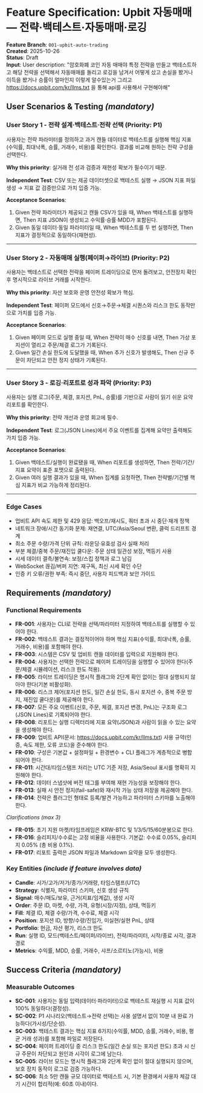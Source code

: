 # Feature Specification: Upbit 자동매매 — 전략·백테스트·자동매매·로깅

**Feature Branch**: `001-upbit-auto-trading`  
**Created**: 2025-10-26  
**Status**: Draft  
**Input**: User description: "암호화폐 코인 자동 매매야 특정 전략을 만들고 백테스트하고 해당 전략을 선택해서 자동매매를
  돌리고 로깅을 남겨서 어떻게 샀고 손실을 봤거나 이득을 봤거나 승률이 얼마인지 이렇게 알수있는거 그리고 https://docs.upbit.com/kr/llms.txt 을 통해 api를 사용해서 구현해야해"

## User Scenarios & Testing *(mandatory)*

### User Story 1 - 전략 설계·백테스트·전략 선택 (Priority: P1)

사용자는 전략 파라미터를 정의하고 과거 캔들 데이터로 백테스트를 실행해 핵심 지표(수익률, 최대낙폭, 승률, 거래수, 비용)를 확인한다. 결과를 비교해 원하는 전략 구성을 선택한다.

**Why this priority**: 실거래 전 성과 검증과 재현성 확보가 필수이기 때문.

**Independent Test**: CSV 또는 제공 데이터셋으로 백테스트 실행 → JSON 지표 파일 생성 → 지표 값 검증만으로 가치 입증 가능.

**Acceptance Scenarios**:

1. Given 전략 파라미터가 제공되고 캔들 CSV가 있을 때, When 백테스트를 실행하면, Then 지표 JSON이 생성되고 수익률·승률·MDD가 포함된다.
2. Given 동일 데이터·동일 파라미터일 때, When 백테스트를 두 번 실행하면, Then 지표가 결정적으로 동일하다(재현성).

---

### User Story 2 - 자동매매 실행(페이퍼→라이브) (Priority: P2)

사용자는 백테스트로 선택한 전략을 페이퍼 트레이딩으로 먼저 돌려보고, 안전장치 확인 후 명시적으로 라이브 거래를 시작한다.

**Why this priority**: 자산 보호와 운영 안전성 확보가 핵심.

**Independent Test**: 페이퍼 모드에서 신호→주문→체결 시퀀스와 리스크 한도 동작만으로 가치를 입증 가능.

**Acceptance Scenarios**:

1. Given 페이퍼 모드로 실행 중일 때, When 전략이 매수 신호를 내면, Then 가상 포지션이 열리고 주문/체결 로그가 기록된다.
2. Given 일간 손실 한도에 도달했을 때, When 추가 신호가 발생해도, Then 신규 주문이 차단되고 안전 정지 상태가 기록된다.

---

### User Story 3 - 로깅·리포트로 성과 파악 (Priority: P3)

사용자는 실행 로그(주문, 체결, 포지션, PnL, 승률)를 기반으로 사람이 읽기 쉬운 요약 리포트를 확인한다.

**Why this priority**: 전략 개선과 운영 회고에 필수.

**Independent Test**: 로그(JSON Lines)에서 주요 이벤트를 집계해 요약만 출력해도 가치 입증 가능.

**Acceptance Scenarios**:

1. Given 백테스트/실행이 완료됐을 때, When 리포트를 생성하면, Then 전략/기간/지표 요약이 표준 포맷으로 출력된다.
2. Given 여러 실행 결과가 있을 때, When 집계를 요청하면, Then 전략별/기간별 핵심 지표가 비교 가능하게 정리된다.

---

### Edge Cases

- 업비트 API 속도 제한 및 429 응답: 백오프/재시도, 쿼터 초과 시 중단·재개 정책
- 네트워크 장애/시간 동기화 문제: 재연결, UTC/Asia/Seoul 변환, 클럭 드리프트 경계
- 최소 주문 수량/가격 단위 규칙: 라운딩·유효성 검사 실패 처리
- 부분 체결/중복 주문/재진입 쿨다운: 주문 상태 일관성 보장, 멱등키 사용
- 시세 데이터 결측/불연속: 보정/스킵 정책과 로그 남김
- WebSocket 끊김/버퍼 지연: 재구독, 최신 시세 확인 수단
- 인증 키 오류/권한 부족: 즉시 중단, 사용자 피드백과 보안 가이드

## Requirements *(mandatory)*

### Functional Requirements

- **FR-001**: 사용자는 CLI로 전략을 선택/파라미터 지정하여 백테스트를 실행할 수 있어야 한다.
- **FR-002**: 백테스트 결과는 결정적이어야 하며 핵심 지표(수익률, 최대낙폭, 승률, 거래수, 비용)를 포함해야 한다.
- **FR-003**: 시스템은 CSV 및 업비트 캔들 데이터를 입력으로 지원해야 한다.
- **FR-004**: 사용자는 선택한 전략으로 페이퍼 트레이딩을 실행할 수 있어야 한다(주문/체결 시뮬레이션, 리스크 한도 적용).
- **FR-005**: 라이브 트레이딩은 명시적 플래그와 2단계 확인 없이는 절대 실행되지 않아야 한다(기본 비활성화).
- **FR-006**: 리스크 제어(포지션 한도, 일간 손실 한도, 동시 포지션 수, 중복 주문 방지, 재진입 쿨다운)를 제공해야 한다.
- **FR-007**: 모든 주요 이벤트(신호, 주문, 체결, 포지션 변경, PnL)는 구조화 로그(JSON Lines)로 기록되어야 한다.
- **FR-008**: 리포트는 실행 디렉터리에 지표 요약(JSON)과 사람이 읽을 수 있는 요약을 생성해야 한다.
- **FR-009**: 업비트 API(문서: https://docs.upbit.com/kr/llms.txt) 사용 규약(인증, 속도 제한, 오류 코드)을 준수해야 한다.
- **FR-010**: 구성은 기본값 + 설정파일 + 환경변수 + CLI 플래그가 계층적으로 병합되어야 한다.
- **FR-011**: 시간대/타임스탬프 처리는 UTC 기준 저장, Asia/Seoul 표시를 명확히 지원해야 한다.
- **FR-012**: 데이터 스냅샷에 버전 태그를 부여해 재현 가능성을 보장해야 한다.
- **FR-013**: 실패 시 안전 정지(fail-safe)와 재시작 가능 상태 저장을 제공해야 한다.
- **FR-014**: 전략은 플러그인 형태로 등록/발견 가능하고 파라미터 스키마를 노출해야 한다.

*Clarifications (max 3)*

- **FR-015**: 초기 지원 마켓/타임프레임은 KRW-BTC 및 1/3/5/15/60분봉으로 한다.
- **FR-016**: 슬리피지/수수료는 고정 비율을 사용한다. 기본값: 수수료 0.05%, 슬리피지 0.05% (총 비용 0.1%).
- **FR-017**: 리포트 출력은 JSON 파일과 Markdown 요약을 모두 생성한다.

### Key Entities *(include if feature involves data)*

- **Candle**: 시가/고가/저가/종가/거래량, 타임스탬프(UTC)
- **Strategy**: 식별자, 파라미터 스키마, 신호 생성 규칙
- **Signal**: 매수/매도/보유, 근거(지표/임계값), 생성 시각
- **Order**: 주문 ID, 마켓, 수량, 가격, 유형(시장/지정), 상태, 멱등키
- **Fill**: 체결 ID, 체결 수량/가격, 수수료, 체결 시각
- **Position**: 포지션 ID, 방향/수량/진입가, 미실현/실현 PnL, 상태
- **Portfolio**: 현금, 자산 평가, 리스크 한도
- **Run**: 실행 ID, 모드(백테스트/페이퍼/라이브), 전략/파라미터, 시작/종료 시각, 결과 경로
- **Metrics**: 수익률, MDD, 승률, 거래수, 샤프/소르티노(가능시), 비용

## Success Criteria *(mandatory)*

### Measurable Outcomes

- **SC-001**: 사용자는 동일 입력(데이터·파라미터)으로 백테스트 재실행 시 지표 값이 100% 동일하다(결정성).
- **SC-002**: P1 시나리오(백테스트→전략 선택)는 사용 설명서 없이 10분 내 완료 가능하다(가시성/단순성).
- **SC-003**: 백테스트 결과는 핵심 지표 6가지(수익률, MDD, 승률, 거래수, 비용, 평균 거래 성과)를 포함해 파일로 저장된다.
- **SC-004**: 페이퍼 트레이딩 중 리스크 한도(일간 손실 또는 포지션 한도) 초과 시 신규 주문이 차단되고 원인과 시각이 로그에 남는다.
- **SC-005**: 라이브 모드는 명시적 플래그와 2단계 확인 없이 절대 실행되지 않으며, 보호 장치 동작이 로그로 검증 가능하다.
- **SC-006**: 최소 5만 캔들 규모 데이터로 백테스트 시, 기본 환경에서 사용자 체감 대기 시간이 합리적(예: 60초 이내)이다.
